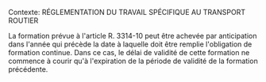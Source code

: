Contexte: RÉGLEMENTATION DU TRAVAIL SPÉCIFIQUE AU TRANSPORT ROUTIER

La formation prévue à l'article R. 3314-10 peut être achevée par anticipation dans l'année qui précède la date à laquelle doit être remplie l'obligation de formation continue. Dans ce cas, le délai de validité de cette formation ne commence à courir qu'à l'expiration de la période de validité de la formation précédente.